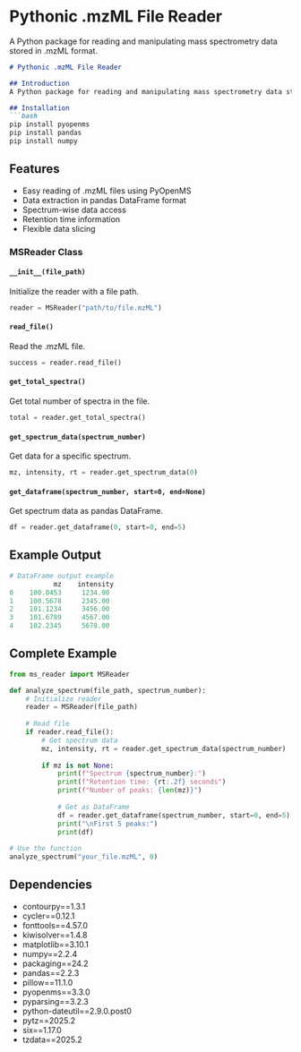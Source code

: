 # Pythonic .mzML File Reader

A Python package for reading and manipulating mass spectrometry data stored in .mzML format.

```markdown
# Pythonic .mzML File Reader

## Introduction
A Python package for reading and manipulating mass spectrometry data stored in .mzML format. This package provides an intuitive interface for data scientists to work with mass spectrometry data, inspired by the alphatims package's user-friendly approach.

## Installation
```bash
pip install pyopenms
pip install pandas
pip install numpy
```



## Features
- Easy reading of .mzML files using PyOpenMS
- Data extraction in pandas DataFrame format
- Spectrum-wise data access
- Retention time information
- Flexible data slicing


### MSReader Class

#### `__init__(file_path)`
Initialize the reader with a file path.
```python
reader = MSReader("path/to/file.mzML")
```

#### `read_file()`
Read the .mzML file.
```python
success = reader.read_file()
```

#### `get_total_spectra()`
Get total number of spectra in the file.
```python
total = reader.get_total_spectra()
```

#### `get_spectrum_data(spectrum_number)`
Get data for a specific spectrum.
```python
mz, intensity, rt = reader.get_spectrum_data(0)
```

#### `get_dataframe(spectrum_number, start=0, end=None)`
Get spectrum data as pandas DataFrame.
```python
df = reader.get_dataframe(0, start=0, end=5)
```

## Example Output
```python
# DataFrame output example
           mz    intensity
0    100.0453     1234.00
1    100.5678     2345.00
2    101.1234     3456.00
3    101.6789     4567.00
4    102.2345     5678.00
```

## Complete Example
```python
from ms_reader import MSReader

def analyze_spectrum(file_path, spectrum_number):
    # Initialize reader
    reader = MSReader(file_path)
    
    # Read file
    if reader.read_file():
        # Get spectrum data
        mz, intensity, rt = reader.get_spectrum_data(spectrum_number)
        
        if mz is not None:
            print(f"Spectrum {spectrum_number}:")
            print(f"Retention time: {rt:.2f} seconds")
            print(f"Number of peaks: {len(mz)}")
            
            # Get as DataFrame
            df = reader.get_dataframe(spectrum_number, start=0, end=5)
            print("\nFirst 5 peaks:")
            print(df)
    
# Use the function
analyze_spectrum("your_file.mzML", 0)
```

## Dependencies
- contourpy==1.3.1
- cycler==0.12.1
- fonttools==4.57.0
- kiwisolver==1.4.8
- matplotlib==3.10.1
- numpy==2.2.4
- packaging==24.2
- pandas==2.2.3
- pillow==11.1.0
- pyopenms==3.3.0
- pyparsing==3.2.3
- python-dateutil==2.9.0.post0
- pytz==2025.2
- six==1.17.0
- tzdata==2025.2





